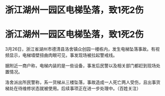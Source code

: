 # 浙江湖州一园区电梯坠落，致1死2伤

# 浙江湖州一园区电梯坠落，致1死2伤

3月26日，浙江省湖州市德清县洛舍镇众创园一楼栋内，发生电梯坠落事故。有视频显示，电梯墙壁扭曲肉眼可见，事发现场被拉起警戒线。

据附近一商户称，电梯内装的是一些设备，事发后民警以及相关部门都赶到现场处置情况。

洛舍派出所民警称，系一货梯从三楼坠落，事故造成一人死亡两人受伤，且出事货梯处在待维修状态就被使用。后续事项正在进一步处理中。（百姓关注）

